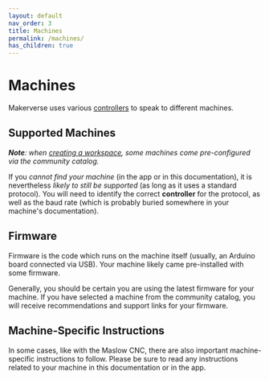 ```yaml
---
layout: default
nav_order: 3
title: Machines
permalink: /machines/
has_children: true
---
```


# Machines

Makerverse uses various [controllers](/features/#controllers) to speak to different machines.

## Supported Machines

_**Note**: when [creating a workspace](/tutorial/create-workspace/), some machines come pre-configured via the community catalog._

If you _cannot find your machine_ (in the app or in this documentation), it is nevertheless _likely to still be supported_ (as long as it uses a standard protocol). You will need to identify the correct **controller** for the protocol, as well as the baud rate (which is probably buried somewhere in your machine's documentation).

## Firmware

Firmware is the code which runs on the machine itself (usually, an Arduino board connected via USB). Your machine likely came pre-installed with some firmware.

Generally, you should be certain you are using the latest firmware for your machine. If you have selected a machine from the community catalog, you will receive recommendations and support links for your firmware.

## Machine-Specific Instructions

In some cases, like with the Maslow CNC, there are also important machine-specific instructions to follow. Please be sure to read any instructions related to your machine in this documentation or in the app.
